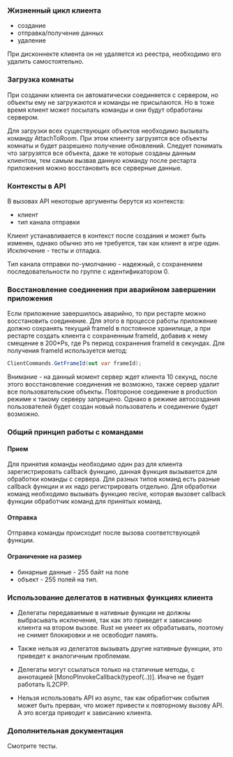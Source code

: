 
### Жизненный цикл клиента

- создание
- отправка/получение данных
- удаление

При дисконнекте клиента он не удаляется из реестра, необходимо его удалить самостоятельно.

### Загрузка комнаты

При создании клиента он автоматически соединяется с сервером, но объекты ему не загружаются и команды не присылаются.
Но в тоже время клиент может посылать команды и они будут обработаны сервером.

Для загрузки всех существующих объектов необходимо вызывать команду AttachToRoom. При этом клиенту загрузятся все объекты
комнаты и будет разрешено получение обновлений. Следует понимать что загрузятся все объекта, даже те которые созданы 
данным клиентом, тем самым вызвав данную команду после рестарта приложения можно восстановить все серверные данные.

### Контексты в API

В вызовах API некоторые аргументы берутся из контекста:

- клиент
- тип канала отправки

Клиент устанавливается в контекст после создания и может быть изменен, однако обычно это не требуется, 
так как клиент в игре один. Исключение - тесты и отладка.

Тип канала отправки по-умолчанию - надежный, с сохранением последовательности по группе с идентификатором 0.

### Восстановление соединения при аварийном завершении приложения

Если приложение завершилось аварийно, то при рестарте можно восстановить соединение.
Для этого в процессе работы приложение должно сохранять текущий frameId в постоянное
хранилище, а при рестарте создать клиента с сохраненным frameId, добавив к нему смещение 
в 200*Ps, где Ps период сохранения frameId в секундах.
Для получения frameId используется метод:

```c#
ClientCommands.GetFrameId(out var frameId);
```

Внимание - на данный момент сервер ждет клиента 10 секунд,  после этого восстановление
соединения не возможно, также сервер удалит все пользовательские объекты.
Повтороное соединение в production режиме к такому серверу запрещено.
Однако в режиме автосоздания пользователей будет создан новый пользователь и соединение будет возможно. 



### Общий принцип работы с командами

#### Прием
Для принятия команды необходимо один раз для клиента зарегистрировать callback функцию, данная функция вызывается 
для обработки команды с сервера. Для разных типов команд есть разные callback функции и их надо регистрировать отдельно.
Для обработки команд необходимо вызывать функцию recive, которая вызовет callback функции обработчик команд для принятых команд.

#### Отправка
Отправка команды происходит после вызова соответствующей функции.  
 
#### Ограничение на размер
- бинарные данные - 255 байт на поле
- объект - 255 полей на тип.

### Использование делегатов в нативных функциях клиента

- Делегаты передаваемые в нативные функции не должны выбрасывать исключения, 
  так как это приведет к зависанию клиента на втором вызове. 
  Rust не умеет их обрабатывать, поэтому не снимет блокировки и не освободит память.

- Также нельзя из делегатов вызывать другие нативные функции, 
  это приведет к аналогичным проблемам.
  
- Делегаты могут ссылаться только на статичные методы, с аннотацией \[MonoPInvokeCallback(typeof(..))\].
  Иначе не будет работать IL2CPP.

- Нельзя использовать API из async, так как обработчик события может быть прерван, что может привести к повторному вызову API.
  А это всегда приводит к зависанию клиента.


### Дополнительная документация
Смотрите тесты.